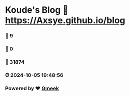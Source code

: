 # Koude's Blog :link: https://Axsye.github.io/blog 
### :page_facing_up: [9](https://Axsye.github.io/blog/tag.html) 
### :speech_balloon: 0 
### :hibiscus: 31874 
### :alarm_clock: 2024-10-05 19:48:56 
### Powered by :heart: [Gmeek](https://github.com/Meekdai/Gmeek)
